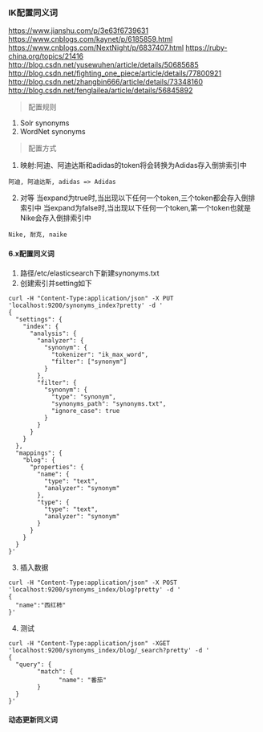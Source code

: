 ### IK配置同义词
https://www.jianshu.com/p/3e63f6739631
https://www.cnblogs.com/kaynet/p/6185859.html
https://www.cnblogs.com/NextNight/p/6837407.html
https://ruby-china.org/topics/21416  
http://blog.csdn.net/yusewuhen/article/details/50685685
http://blog.csdn.net/fighting_one_piece/article/details/77800921
http://blog.csdn.net/zhangbin666/article/details/73348160
http://blog.csdn.net/fenglailea/article/details/56845892

> 配置规则

1. Solr synonyms
2. WordNet synonyms

> 配置方式

1. 映射:阿迪、阿迪达斯和adidas的token将会转换为Adidas存入倒排索引中
```
阿迪, 阿迪达斯, adidas => Adidas
```
2. 对等
当expand为true时,当出现以下任何一个token,三个token都会存入倒排索引中
当expand为false时,当出现以下任何一个token,第一个token也就是Nike会存入倒排索引中
```
Nike, 耐克, naike
```

#### 6.x配置同义词
1. 路径/etc/elasticsearch下新建synonyms.txt
2. 创建索引并setting如下
```
curl -H "Content-Type:application/json" -X PUT 'localhost:9200/synonyms_index?pretty' -d '
{
  "settings": {
    "index": {
      "analysis": {
        "analyzer": {
          "synonym": {
            "tokenizer": "ik_max_word",
            "filter": ["synonym"]
          }
        },
        "filter": {
          "synonym": {
            "type": "synonym",
            "synonyms_path": "synonyms.txt",
            "ignore_case": true
          }
        }
      }
    }
  },
  "mappings": {
    "blog": {
      "properties": {
        "name": {
          "type": "text",
          "analyzer": "synonym"
        },
        "type": {
          "type": "text",
          "analyzer": "synonym"
        }
      }
    }
  }
}'
```
3. 插入数据
```
curl -H "Content-Type:application/json" -X POST 'localhost:9200/synonyms_index/blog?pretty' -d ' 
{
  "name":"西红柿" 
}'
```
4. 测试
```
curl -H "Content-Type:application/json" -XGET 'localhost:9200/synonyms_index/blog/_search?pretty' -d '
{
  "query": { 
        "match": { 
              "name": "番茄"
        }
  }
}'
```

#### 动态更新同义词
